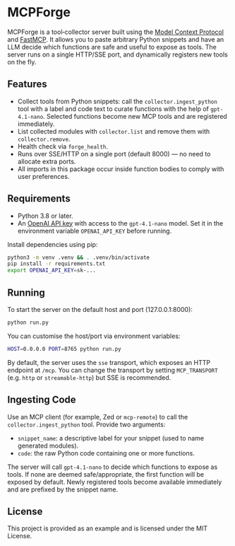 <!--- README for MCPForge -->

# MCPForge

MCPForge is a tool‑collector server built using the [Model Context Protocol](https://modelcontextprotocol.org/)
and [FastMCP](https://github.com/modelcontextprotocol/fastmcp).
It allows you to paste arbitrary Python snippets and have an LLM decide which functions
are safe and useful to expose as tools.  The server runs on a single HTTP/SSE port, and
dynamically registers new tools on the fly.

## Features

- Collect tools from Python snippets: call the `collector.ingest_python` tool with a label
  and code text to curate functions with the help of `gpt-4.1-nano`.  Selected functions
  become new MCP tools and are registered immediately.
- List collected modules with `collector.list` and remove them with `collector.remove`.
- Health check via `forge_health`.
- Runs over SSE/HTTP on a single port (default 8000) — no need to allocate extra ports.
- All imports in this package occur inside function bodies to comply with
  user preferences.

## Requirements

- Python 3.8 or later.
- An [OpenAI API key](https://platform.openai.com/account/api-keys) with
  access to the `gpt-4.1-nano` model.  Set it in the environment variable
  `OPENAI_API_KEY` before running.

Install dependencies using pip:

```bash
python3 -m venv .venv && . .venv/bin/activate
pip install -r requirements.txt
export OPENAI_API_KEY=sk-...
```

## Running

To start the server on the default host and port (127.0.0.1:8000):

```bash
python run.py
```

You can customise the host/port via environment variables:

```bash
HOST=0.0.0.0 PORT=8765 python run.py
```

By default, the server uses the `sse` transport, which exposes an HTTP endpoint at
`/mcp`.  You can change the transport by setting `MCP_TRANSPORT` (e.g. `http` or
`streamable-http`) but SSE is recommended.

## Ingesting Code

Use an MCP client (for example, Zed or `mcp-remote`) to call the `collector.ingest_python`
tool.  Provide two arguments:

- `snippet_name`: a descriptive label for your snippet (used to name generated modules).
- `code`: the raw Python code containing one or more functions.

The server will call `gpt-4.1-nano` to decide which functions to expose as tools.
If none are deemed safe/appropriate, the first function will be exposed by default.
Newly registered tools become available immediately and are prefixed by the snippet name.

## License

This project is provided as an example and is licensed under the MIT License.